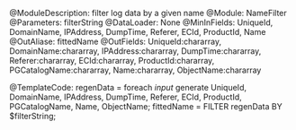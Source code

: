 @ModuleDescription: filter log data by a given name
@Module: NameFilter
@Parameters: filterString
@DataLoader: None
@MinInFields: UniqueId, DomainName, IPAddress, DumpTime, Referer, ECId, ProductId, Name
@OutAliase: fittedName
@OutFields: UniqueId:chararray, DomainName:chararray, IPAddress:chararray, DumpTime:chararray, Referer:chararray, ECId:chararray, ProductId:chararray, PGCatalogName:chararray, Name:chararray, ObjectName:chararray

@TemplateCode: 
regenData = foreach $input$ generate UniqueId, DomainName, IPAddress, DumpTime, Referer, ECId, ProductId, PGCatalogName, Name, ObjectName;
fittedName = FILTER regenData BY $filterString; 

